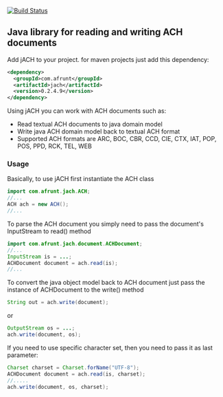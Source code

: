 [![Build Status](https://travis-ci.org/afrunt/jach.svg?branch=master)](https://travis-ci.org/afrunt/jach)
## Java library for reading and writing ACH documents 
Add jACH to your project. for maven projects just add this dependency:
```xml
<dependency>
  <groupId>com.afrunt</groupId>
  <artifactId>jach</artifactId>
  <version>0.2.4.9</version>
</dependency>
```
Using jACH you can work with ACH documents such as:
  * Read textual ACH documents to java domain model
  * Write java ACH domain model back to textual ACH format
  * Supported ACH formats are ARC, BOC, CBR, CCD, CIE, CTX, IAT, POP, POS, PPD, RCK, TEL, WEB
  
### Usage
Basically, to use jACH first instantiate the ACH class
```java
import com.afrunt.jach.ACH;
//...
ACH ach = new ACH();
//...
```
To parse the ACH document you simply need to pass the document's InputStream to read() method
```java
import com.afrunt.jach.document.ACHDocument;
//...
InputStream is = ...;
ACHDocument document = ach.read(is);
//...
```
To convert the java object model back to ACH document just pass the instance of ACHDocument to the write() method
```java
String out = ach.write(document);
```
or 
```java
OutputStream os = ...;
ach.write(document, os);
```
If you need to use specific character set, then you need to pass it as last parameter:
```java
Charset charset = Charset.forName("UTF-8");
ACHDocument document = ach.read(is, charset);
//.....
ach.write(document, os, charset);
```
